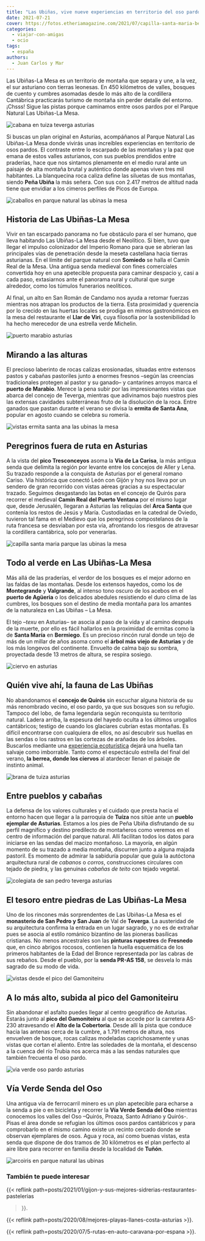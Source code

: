 ```yaml
---
title: "Las Ubiñas, vive nueve experiencias en territorio del oso pardo"
date: 2021-07-21
cover: https://fotos.etheriamagazine.com/2021/07/capilla-santa-maria-bermiego.jpg
categories: 
  - viajar-con-amigas
  - ocio
tags: 
  - españa
authors: 
  - Juan Carlos y Mar
---
```


Las Ubiñas-La Mesa es un territorio de montaña que separa y une, a la vez, el sur asturiano con tierras leonesas. En 450 kilómetros de valles, bosques de cuento y cumbres asomadas desde lo más alto de la cordillera Cantábrica practicarás turismo de montaña sin perder detalle del entorno. ¡Chsss! Sigue las pistas porque caminamos entre osos pardos por el Parque Natural Las Ubiñas-La Mesa.

![cabana en tuiza teverga asturias](https://fotos.etheriamagazine.com/2021/07/pueblos-cabanas-las-ubinas-asturias.jpg "Braña de Tuíza en el concejo de Teverga (Asturias).")

Si buscas un plan original en Asturias, acompáñanos al Parque Natural Las Ubiñas-La Mesa 
donde vivirás unas increíbles experiencias en territorio de osos pardos. El contraste 
entre lo escarpado de las montañas y la paz que emana de estos valles asturianos, con 
sus pueblos prendidos entre praderías, hace que nos sintamos plenamente en el medio 
rural ante un paisaje de alta montaña brutal y auténtico donde apenas viven tres mil 
habitantes. La blanquecina roca caliza define las siluetas de sus montañas, siendo 
**Peña Ubiña** la más señera. Con sus con 2.417 metros de altitud nada tiene que 
envidiar a los cimeros perfiles de Picos de Europa. 

![caballos en parque natural las ubinas la mesa](https://fotos.etheriamagazine.com/2021/07/asturias-las-ubinas-la-mesa.jpg "Caballos en el Parque Natural Las Ubiñas-La Mesa, en Asturias.")

## Historia de Las Ubiñas-La Mesa

Vivir en tan escarpado panorama no fue obstáculo para el ser humano, que lleva habitando 
Las Ubiñas-La Mesa desde el Neolítico. Si bien, tuvo que llegar el impulso colonizador 
del Imperio Romano para que se abrieran las principales vías de penetración desde la 
meseta castellana hacia tierras asturianas. En el límite del parque natural con 
**Somiedo** se halla el Camín Real de la Mesa. Una antigua senda medieval con fines 
comerciales convertida hoy en una apetecible propuesta para caminar despacio y, casi a 
cada paso, extasiarnos ante el panorama rural y cultural que surge alrededor, como los 
túmulos funerarios neolíticos. 

Al final, un alto en San Román de Candamo nos ayuda a retomar fuerzas mientras nos 
atrapan los productos de la tierra. Esta proximidad y querencia por lo crecido en las 
huertas locales se prodiga en mimos gastronómicos en la mesa del restaurante el **Llar 
de Viri**, cuya filosofía por la sostenibilidad lo ha hecho merecedor de una estrella 
verde Michelin. 

![puerto marabio asturias](https://fotos.etheriamagazine.com/2021/07/montanas-parque-las-ubinas.jpg "Vistas desde el puerto de Marabio, en el Parque Natural Las Ubiñas-La Mesa.")

## Mirando a las alturas

El precioso laberinto de rocas calizas erosionadas, situadas entre extensos pastos y 
cabañas pastoriles junto a enormes fresnos –según las creencias tradicionales protegen 
al pastor y su ganado– y cantarines arroyos marca el **puerto de Marabio**. Merece la 
pena subir por las impresionantes vistas que abarca del concejo de Teverga, mientras que 
adivinamos bajo nuestros pies las extensas cavidades subterráneas fruto de la disolución 
de la roca. Entre ganados que pastan durante el verano se divisa la **ermita de Santa 
Ana**, popular en agosto cuando se celebra su romería. 

![vistas ermita santa ana las ubinas la mesa](https://fotos.etheriamagazine.com/2021/07/vistas-ermita-santa-ana-asturias.jpg "Vistas desde la ermita de Santa Ana.")

## Peregrinos fuera de ruta en Asturias

A la vista del **pico Tresconceyos** asoma la **Vía de La Carisa**, la más antigua senda 
que delimita la región por levante entre los concejos de Aller y Lena. Su trazado 
responde a la conquista de Asturias por el general romano Cariso. Vía histórica que 
conectó León con Gijón y hoy nos lleva por un sendero de gran recorrido con vistas 
aéreas gracias a su espectacular trazado. Seguimos desgastando las botas en el concejo 
de Quirós para recorrer el medieval **Camín Real del Puerto Ventana** por el mismo lugar 
que, desde Jerusalén, llegaran a Asturias las reliquias del **Arca Santa** que contenía 
los restos de Jesús y María. Custodiadas en la catedral de Oviedo, tuvieron tal fama en 
el Medievo que los peregrinos compostelanos de la ruta francesa se desviaban por esta 
vía, afrontando los riesgos de atravesar la cordillera cantábrica, solo por venerarlas. 

![capilla santa maria parque las ubinas la mesa](https://fotos.etheriamagazine.com/2021/07/capilla-santa-maria-bermiego.jpg "Capilla de Santa María en Bermiego en el concejo de Quirós.")

## Todo al verde en Las Ubiñas-La Mesa

Más allá de las praderías, el verdor de los bosques es el mejor adorno en las faldas de 
las montañas. Desde los extensos hayedos, como los de **Montegrande** y **Valgrande**, 
al intenso tono oscuro de los acebos en el **puerto de Agüeria** o los delicados 
abedules resistiendo el duro clima de las cumbres, los bosques son el destino de media 
montaña para los amantes de la naturaleza en Las Ubiñas – La Mesa. 

El tejo –_texu_ en Asturias– se asocia al paso de la vida y al camino después de la 
muerte, por ello es fácil hallarlos en la proximidad de ermitas como la de **Santa 
María** en **Bermiego**. Es un precioso rincón rural donde un tejo de más de un millar 
de años asoma como el **árbol más viejo de Asturias** y de los más longevos del 
continente. Envuelto de calma bajo su sombra, proyectada desde 13 metros de altura, se 
respira sosiego. 

![ciervo en asturias](https://fotos.etheriamagazine.com/2021/07/fauna-parque-las-ubinas-la-mesa.jpg "Ciervo común en el Parque Natural Las Ubiñas-La Mesa (Asturias).")

## Quién vive ahí, la fauna de Las Ubiñas

No abandonamos el **concejo de Quirós** sin escuchar alguna historia de su más 
renombrado vecino, el oso pardo, ya que sus bosques son su refugio. Tampoco del lobo, de 
fama legendaria según reconquista su territorio natural. Ladera arriba, la espesura del 
hayedo oculta a los últimos urogallos cantábricos; testigo de cuando los glaciares 
cubrían estas montañas. Es difícil encontrarse con cualquiera de ellos, no así descubrir 
sus huellas en las sendas o los rastros en las cortezas de arañadas de los árboles. 
Buscarlos mediante una [experiencia ecoturística](http://tierradeosos.es/) dejará una 
huella tan salvaje como imborrable. Tanto como el espectáculo estrella del final del 
verano, **la berrea, donde los ciervos** al atardecer llenan el paisaje de instinto 
animal. 

![brana de tuiza asturias](https://fotos.etheriamagazine.com/2021/07/brana-tuiza-asturias.jpg "Braña de Tuíza en el concejo de Teverga (Asturias).")

## Entre pueblos y cabañas

La defensa de los valores culturales y el cuidado que presta hacia el entorno hacen que 
llegar a la parroquia de **Tuíza** nos sitúe ante un **pueblo ejemplar de Asturias**. 
Estamos a los pies de Peña Ubiña disfrutando de su perfil magnífico y destino predilecto 
de montañeros como veremos en el centro de información del parque natural. Allí 
facilitan todos los datos para iniciarse en las sendas del macizo montañoso. La mayoría, 
en algún momento de su trazado a media montaña, discurren junto a alguna majada 
pastoril. Es momento de admirar la sabiduría popular que guía la autóctona arquitectura 
rural de _cabanos_ o _corros_, construcciones circulares con tejado de piedra, y las 
genuinas _cabañas de teito_ con tejado vegetal. 

![colegiata de san pedro teverga asturias](https://fotos.etheriamagazine.com/2021/07/colegiata-pedro-teverga-las-ubinas.jpg "Colegiata de la iglesia de San Pedro de Teverga (Teverga, en el P.N. Las Ubiñas-La Mesa).")

## El tesoro entre piedras de Las Ubiñas-La Mesa

Uno de los rincones más sorprendentes de Las Ubiñas-La Mesa es el **monasterio de San 
Pedro y San Juan** de Val de **Teverga**. La austeridad de su arquitectura confirma la 
entrada en un lugar sagrado, y no es de extrañar pues se asocia al estilo románico 
bizantino de las pioneras basílicas cristianas. No menos ancestrales son las **pinturas 
rupestres** de **Fresnedo** que, en cinco abrigos rocosos, contienen la huella 
esquemática de los primeros habitantes de la Edad del Bronce representada por las cabras 
de sus rebaños. Desde el pueblo, por la **senda PR-AS 158**, se desvela lo más sagrado 
de su modo de vida. 

![vistas desde el pico del Gamoniteiru](https://fotos.etheriamagazine.com/2021/07/asturias-sendas-oso-pardo.jpg "Vistas desde el pico del Gamoniteiru.")

## A lo más alto, subida al pico del Gamoniteiru

Sin abandonar el asfalto puedes llegar al centro geográfico de Asturias. Estarás junto 
al **pico del Gamoniteiru** al que se accede por la carretera AS-230 atravesando el 
**Alto de la Cobertoria**. Desde allí la pista que conduce hacia las antenas cerca de la 
cumbre, a 1.791 metros de altura, nos envuelven de bosque, rocas calizas modeladas 
caprichosamente y unas vistas que cortan el aliento. Entre las soledades de la montaña, 
el descenso a la cuenca del río Trubia nos acerca más a las sendas naturales que también 
frecuenta el oso pardo. 

![via verde oso pardo asturias](https://fotos.etheriamagazine.com/2021/07/via-verde-senda-oso-asturias.jpg "Oso pardo en Asturias.")

## Vía Verde Senda del Oso

Una antigua vía de ferrocarril minero es un plan apetecible para echarse a la senda a 
pie o en bicicleta y recorrer la **Vía Verde Senda del Oso** mientras conocemos los 
valles del Oso –Quirós, Proaza, Santo Adriano y Quirós-. Pisas el área donde se refugian 
los últimos osos pardos cantábricos y para comprobarlo en el mismo camino existe un 
recinto cercado donde se observan ejemplares de osos. Agua y roca, así como buenas 
vistas, esta senda que dispone de dos tramos de 30 kilómetros es el plan perfecto al 
aire libre para recorrer en familia desde la localidad de **Tuñón**. 

![arcoiris en parque natural las ubinas](https://fotos.etheriamagazine.com/2021/07/parque-natural-las-ubinas-asturias.jpg "Arcoíris en el Parque Natural Las Ubiñas-La Mesa, en Asturias.")

### También te puede interesar

{{< reflink path=posts/2021/01/gijon-y-sus-mejores-sidrerias-restaurantes-pastelerias 
>}}. 

{{< reflink path=posts/2020/08/mejores-playas-llanes-costa-asturias >}}. 

{{< reflink path=posts/2020/07/5-rutas-en-auto-caravana-por-espana >}}.
